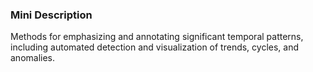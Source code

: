 ### Mini Description

Methods for emphasizing and annotating significant temporal patterns, including automated detection and visualization of trends, cycles, and anomalies.
